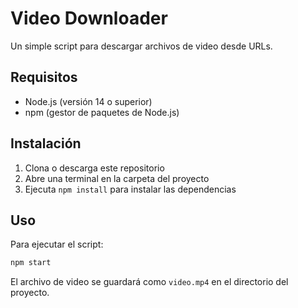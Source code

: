 # Video Downloader

Un simple script para descargar archivos de video desde URLs.

## Requisitos

- Node.js (versión 14 o superior)
- npm (gestor de paquetes de Node.js)

## Instalación

1. Clona o descarga este repositorio
2. Abre una terminal en la carpeta del proyecto
3. Ejecuta `npm install` para instalar las dependencias

## Uso

Para ejecutar el script:

```bash
npm start
```

El archivo de video se guardará como `video.mp4` en el directorio del proyecto.

